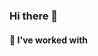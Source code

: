 ### Hi there 👋

#### 🔭 I've worked with 

<p align="left">
    <img src="https://img.shields.io/badge/Python-B7178C?logo=python&logoColor=white&style=flat-square" alt="">
    <img src="https://img.shields.io/badge/C++-B7178C?logo=python&logoColor=white&style=flat-square" alt="">
    <img src="https://img.shields.io/badge/HTML-B7178C?logo=python&logoColor=white&style=flat-square" alt="">
    <img src="https://img.shields.io/badge/HTML-B7178C?logo=python&logoColor=white&style=flat-square" alt="">
    
</p>

<!--
**sabrizzs/sabrizzs** is a ✨ _special_ ✨ repository because its `README.md` (this file) appears on your GitHub profile.

Here are some ideas to get you started:

- 🔭 I’m currently working on ...
- 🌱 I’m currently learning ...
- 👯 I’m looking to collaborate on ...
- 🤔 I’m looking for help with ...
- 💬 Ask me about ...
- 📫 How to reach me: ...
- 😄 Pronouns: ...
- ⚡ Fun fact: ...
-->
